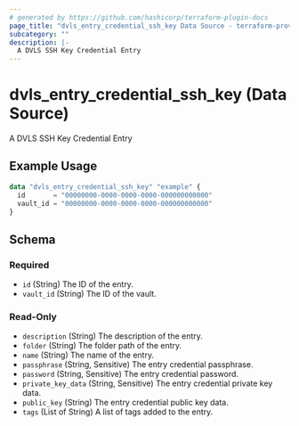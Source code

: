 ```yaml
---
# generated by https://github.com/hashicorp/terraform-plugin-docs
page_title: "dvls_entry_credential_ssh_key Data Source - terraform-provider-dvls"
subcategory: ""
description: |-
  A DVLS SSH Key Credential Entry
---
```


# dvls_entry_credential_ssh_key (Data Source)

A DVLS SSH Key Credential Entry

## Example Usage

```terraform
data "dvls_entry_credential_ssh_key" "example" {
  id       = "00000000-0000-0000-0000-000000000000"
  vault_id = "00000000-0000-0000-0000-000000000000"
}
```

<!-- schema generated by tfplugindocs -->
## Schema

### Required

- `id` (String) The ID of the entry.
- `vault_id` (String) The ID of the vault.

### Read-Only

- `description` (String) The description of the entry.
- `folder` (String) The folder path of the entry.
- `name` (String) The name of the entry.
- `passphrase` (String, Sensitive) The entry credential passphrase.
- `password` (String, Sensitive) The entry credential password.
- `private_key_data` (String, Sensitive) The entry credential private key data.
- `public_key` (String) The entry credential public key data.
- `tags` (List of String) A list of tags added to the entry.
